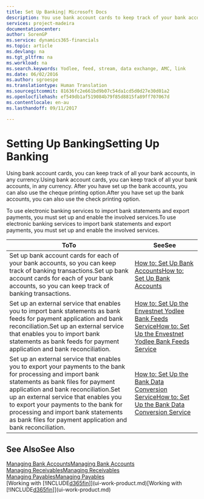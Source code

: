 ```yaml
---
title: Set Up Banking| Microsoft Docs
description: You use bank account cards to keep track of your bank accounts and set up bank feeds, such as Yodlee, to exchange data.
services: project-madeira
documentationcenter: 
author: SorenGP
ms.service: dynamics365-financials
ms.topic: article
ms.devlang: na
ms.tgt_pltfrm: na
ms.workload: na
ms.search.keywords: Yodlee, feed, stream, data exchange, AMC, link
ms.date: 06/02/2016
ms.author: sgroespe
ms.translationtype: Human Translation
ms.sourcegitcommit: 81636fc2e661bd9b07c54da1cd5d0d27e30d01a2
ms.openlocfilehash: ef549db1af519084b79f85d8815fa89ff707067d
ms.contentlocale: en-au
ms.lasthandoff: 09/11/2017

---
```

# <a name="setting-up-banking"></a><span data-ttu-id="5630e-103">Setting Up Banking</span><span class="sxs-lookup"><span data-stu-id="5630e-103">Setting Up Banking</span></span>
<span data-ttu-id="5630e-104">Using bank account cards, you can keep track of all your bank accounts, in any currency.</span><span class="sxs-lookup"><span data-stu-id="5630e-104">Using bank account cards, you can keep track of all your bank accounts, in any currency.</span></span> <span data-ttu-id="5630e-105">After you have set up the bank accounts, you can also use the cheque printing option.</span><span class="sxs-lookup"><span data-stu-id="5630e-105">After you have set up the bank accounts, you can also use the check printing option.</span></span>

<span data-ttu-id="5630e-106">To use electronic banking services to import bank statements and  export payments, you must set up and enable the involved services.</span><span class="sxs-lookup"><span data-stu-id="5630e-106">To use electronic banking services to import bank statements and  export payments, you must set up and enable the involved services.</span></span>

| <span data-ttu-id="5630e-107">To</span><span class="sxs-lookup"><span data-stu-id="5630e-107">To</span></span> | <span data-ttu-id="5630e-108">See</span><span class="sxs-lookup"><span data-stu-id="5630e-108">See</span></span> |
| --- | --- |
| <span data-ttu-id="5630e-109">Set up bank account cards for each of your bank accounts, so you can keep track of banking transactions.</span><span class="sxs-lookup"><span data-stu-id="5630e-109">Set up bank account cards for each of your bank accounts, so you can keep track of banking transactions.</span></span> |[<span data-ttu-id="5630e-110">How to: Set Up Bank Accounts</span><span class="sxs-lookup"><span data-stu-id="5630e-110">How to: Set Up Bank Accounts</span></span>](bank-how-setup-bank-accounts.md) |
| <span data-ttu-id="5630e-111">Set up an external service that enables you to import bank statements as bank feeds for payment application and bank reconciliation.</span><span class="sxs-lookup"><span data-stu-id="5630e-111">Set up an external service that enables you to import bank statements as bank feeds for payment application and bank reconciliation.</span></span> |[<span data-ttu-id="5630e-112">How to: Set Up the Envestnet Yodlee Bank Feeds Service</span><span class="sxs-lookup"><span data-stu-id="5630e-112">How to: Set Up the Envestnet Yodlee Bank Feeds Service</span></span>](bank-how-setup-bank-statement-service.md) |
| <span data-ttu-id="5630e-113">Set up an external service that enables you to export your payments to the bank for processing  and import bank statements as bank files for payment application and bank reconciliation.</span><span class="sxs-lookup"><span data-stu-id="5630e-113">Set up an external service that enables you to export your payments to the bank for processing  and import bank statements as bank files for payment application and bank reconciliation.</span></span> |[<span data-ttu-id="5630e-114">How to: Set Up the Bank Data Conversion Service</span><span class="sxs-lookup"><span data-stu-id="5630e-114">How to: Set Up the Bank Data Conversion Service</span></span>](bank-how-setup-bank-data-conversion-service.md) |

## <a name="see-also"></a><span data-ttu-id="5630e-115">See Also</span><span class="sxs-lookup"><span data-stu-id="5630e-115">See Also</span></span>
[<span data-ttu-id="5630e-116">Managing Bank Accounts</span><span class="sxs-lookup"><span data-stu-id="5630e-116">Managing Bank Accounts</span></span>](bank-manage-bank-accounts.md)  
[<span data-ttu-id="5630e-117">Managing Receivables</span><span class="sxs-lookup"><span data-stu-id="5630e-117">Managing Receivables</span></span>](receivables-manage-receivables.md)  
[<span data-ttu-id="5630e-118">Managing Payables</span><span class="sxs-lookup"><span data-stu-id="5630e-118">Managing Payables</span></span>](payables-manage-payables.md)  
<span data-ttu-id="5630e-119">[Working with [!INCLUDE[d365fin](includes/d365fin_md.md)]](ui-work-product.md)</span><span class="sxs-lookup"><span data-stu-id="5630e-119">[Working with [!INCLUDE[d365fin](includes/d365fin_md.md)]](ui-work-product.md)</span></span>

